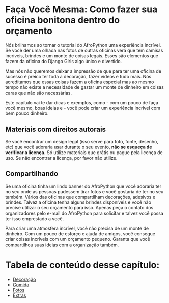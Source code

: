 # Faça Você Mesma: Como fazer sua oficina bonitona dentro do orçamento

Nós brilhamos ao tornar o tutorial do AfroPython uma experiência incrível. Se você der uma olhada nas fotos de outras oficinas verá que tem camisas incríveis, brindes e um monte de coisas legais. Esses são elementos que fazem da oficina do Django Girls algo único e divertido.

Mas nós não queremos deixar a impressão de que para ter uma oficina de sucesso é preico ter toda a decoração, fazer vídeos e tudo mais. Nós acreditamos que essas coisas fazem a oficina especial mas ao mesmo tempo não existe a necessidade de gastar um monte de dinheiro em coisas caras que não são necessárias.

Este capítulo vai te dar dicas e exemplos, como - com um pouco de faça você mesmo, boas ideias e - você pode criar um experiência incrível com bem pouco dinheiro.

## Materiais com direitos autorais

Se você encontrar um design legal (isso serve para foto, fonte, desenho, etc) que você adoraria usar durante o seu evento, **não se esqueça de verificar a licença.** Só utilize materiais que grátis ou pague pela licença de uso. Se não encontrar a licença, por favor não utilize.

## Compartilhando

Se uma oficina tinha um lindo banner do AfroPython que você adoraria ter no seu onde as pessoas pudessem tirar fotos e você gostaria de ter no seu também. Vários das oficinas que compartilham decorações, adesivos e brindes. Talvez a oficina tenha alguns brindes disponíveis e você não precise utilizar o seu orçamento para isso. Apenas peça o contato dos organizadores pelo e-mail do AfroPython para solicitar e talvez você possa ter isso emprestado a você.

Para criar uma atmosfera incrível, você não precisa de um monte de dinheiro. Com um pouco de esforço e ajuda de amigos, você consegue criar coisas incríveis com um orçamento pequeno. Garanta que você compartilhou suas ideias com a organização também.

# Tabela de conteúdo desse capítulo:

- [Decoração](decoração.md)
- [Comida](comida.md)
- [Fotos](fotos.md)
- [Extras](extras.md)
